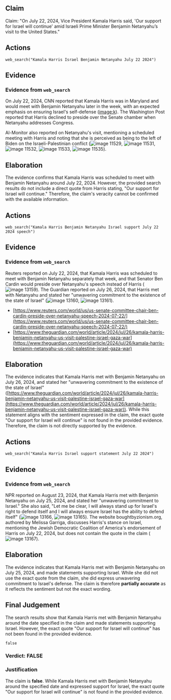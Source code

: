 ## Claim
Claim: "On July 22, 2024, Vice President Kamala Harris said, 'Our support for Israel will continue' amid Israeli Prime Minister Benjamin Netanyahu’s visit to the United States."

## Actions
```
web_search("Kamala Harris Israel Benjamin Netanyahu July 22 2024")
```

## Evidence
### Evidence from `web_search`
On July 22, 2024, CNN reported that Kamala Harris was in Maryland and would meet with Benjamin Netanyahu later in the week, with an expected emphasis on ensuring Israel's self-defense (<image:k>). The Washington Post reported that Harris declined to preside over the Senate chamber when Netanyahu addresses Congress.

Al-Monitor also reported on Netanyahu's visit, mentioning a scheduled meeting with Harris and noting that she is perceived as being to the left of Biden on the Israeli-Palestinian conflict (![image 11529](media/2025-08-31_10-32-1756636379-079859.jpg), ![image 11531](media/2025-08-31_10-33-1756636382-697733.jpg), ![image 11532](media/2025-08-31_10-33-1756636383-128843.jpg), ![image 11533](media/2025-08-31_10-33-1756636383-612568.jpg), ![image 11535](media/2025-08-31_10-33-1756636383-758769.jpg)).


## Elaboration
The evidence confirms that Kamala Harris was scheduled to meet with Benjamin Netanyahu around July 22, 2024. However, the provided search results do not include a direct quote from Harris stating, "Our support for Israel will continue." Therefore, the claim's veracity cannot be confirmed with the available information.


## Actions
```
web_search("Kamala Harris Benjamin Netanyahu Israel support July 22 2024 speech")
```

## Evidence
### Evidence from `web_search`
Reuters reported on July 22, 2024, that Kamala Harris was scheduled to meet with Benjamin Netanyahu separately that week, and that Senator Ben Cardin would preside over Netanyahu's speech instead of Harris (![image 13159](media/2025-08-31_15-40-1756654827-789414.jpg)). The Guardian reported on July 26, 2024, that Harris met with Netanyahu and stated her "unwavering commitment to the existence of the state of Israel" (![image 13160](media/2025-08-31_15-40-1756654830-035318.jpg), ![image 13161](media/2025-08-31_15-40-1756654832-364275.jpg)).

*   [https://www.reuters.com/world/us/us-senate-committee-chair-ben-cardin-preside-over-netanyahu-speech-2024-07-22/](https://www.reuters.com/world/us/us-senate-committee-chair-ben-cardin-preside-over-netanyahu-speech-2024-07-22/)
*   [https://www.theguardian.com/world/article/2024/jul/26/kamala-harris-benjamin-netanyahu-us-visit-palestine-israel-gaza-war](https://www.theguardian.com/world/article/2024/jul/26/kamala-harris-benjamin-netanyahu-us-visit-palestine-israel-gaza-war)

## Elaboration
The evidence indicates that Kamala Harris met with Benjamin Netanyahu on July 26, 2024, and stated her "unwavering commitment to the existence of the state of Israel" ([https://www.theguardian.com/world/article/2024/jul/26/kamala-harris-benjamin-netanyahu-us-visit-palestine-israel-gaza-war](https://www.theguardian.com/world/article/2024/jul/26/kamala-harris-benjamin-netanyahu-us-visit-palestine-israel-gaza-war)). While this statement aligns with the sentiment expressed in the claim, the exact quote "Our support for Israel will continue" is not found in the provided evidence. Therefore, the claim is not directly supported by the evidence.


## Actions
```
web_search("Kamala Harris Israel support statement July 22 2024")
```

## Evidence
### Evidence from `web_search`
NPR reported on August 23, 2024, that Kamala Harris met with Benjamin Netanyahu on July 25, 2024, and stated her "unwavering commitment to Israel." She also said, "Let me be clear, I will always stand up for Israel's right to defend itself and I will always ensure Israel has the ability to defend itself" (![image 13166](media/2025-08-31_15-41-1756654873-421576.jpg), ![image 13165](media/2025-08-31_15-41-1756654873-264735.jpg)). The website boughtbyzionism.org, authored by Melissa Garriga, discusses Harris's stance on Israel, mentioning the Jewish Democratic Coalition of America's endorsement of Harris on July 22, 2024, but does not contain the quote in the claim (![image 13167](media/2025-08-31_15-41-1756654884-924550.jpg)).


## Elaboration
The evidence indicates that Kamala Harris met with Benjamin Netanyahu on July 25, 2024, and made statements supporting Israel. While she did not use the exact quote from the claim, she did express unwavering commitment to Israel's defense. The claim is therefore **partially accurate** as it reflects the sentiment but not the exact wording.


## Final Judgement
The search results show that Kamala Harris met with Benjamin Netanyahu around the date specified in the claim and made statements supporting Israel. However, the exact quote "Our support for Israel will continue" has not been found in the provided evidence.

`false`

### Verdict: FALSE

### Justification
The claim is **false**. While Kamala Harris met with Benjamin Netanyahu around the specified date and expressed support for Israel, the exact quote "Our support for Israel will continue" is not found in the provided evidence.
